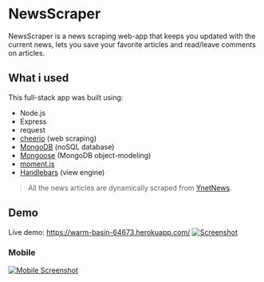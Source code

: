 # NewsScraper

NewsScraper is a news scraping web-app that keeps you updated with the current news, lets you save your favorite articles and read/leave comments on articles.

## What i used
This full-stack app was built using:
- Node.js
- Express
- request
- [cheerio](https://cheerio.js.org/) (web scraping)
- [MongoDB](https://www.mongodb.com/) (noSQL database)
- [Mongoose](http://mongoosejs.com/) (MongoDB object-modeling)
- [moment.js](https://momentjs.com/)
- [Handlebars](https://handlebarsjs.com/) (view engine)

> All the news articles are dynamically scraped from [YnetNews](http://www.ynetnews.com).

## Demo
Live demo: https://warm-basin-64673.herokuapp.com/
[![Screenshot](https://camo.githubusercontent.com/8c01c53abf055af42f2ffcc70534e18168de84d6/68747470733a2f2f73382e706f7374696d672e63632f3468346367723273352f53637265656e73686f745f323031382d30372d31365f4e6577735f536372617065725f312e706e67)](https://warm-basin-64673.herokuapp.com/)

### Mobile

[![Mobile Screenshot](https://s8.postimg.cc/tadwhi8yt/news_Scraper.jpg)](https://warm-basin-64673.herokuapp.com/)
